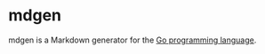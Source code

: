 # mdgen

mdgen is a Markdown generator for the [Go programming language][golang].

[golang]: http://golang.org/
